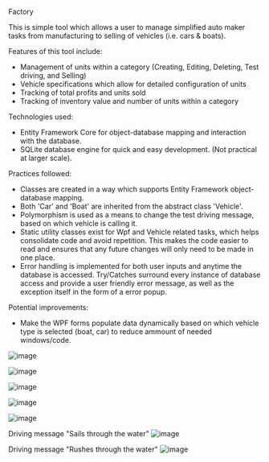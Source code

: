 Factory

This is simple tool which allows a user to manage simplified auto maker tasks from manufacturing to selling of vehicles (i.e. cars & boats).

Features of this tool include:
- Management of units within a category (Creating, Editing, Deleting, Test driving, and Selling)
- Vehicle specifications which allow for detailed configuration of units
- Tracking of total profits and units sold
- Tracking of inventory value and number of units within a category

Technologies used:
- Entity Framework Core for object-database mapping and interaction with the database.
- SQLite database engine for quick and easy development. (Not practical at larger scale).

Practices followed:
- Classes are created in a way which supports Entity Framework object-database mapping.
- Both 'Car' and 'Boat' are inherited from the abstract class 'Vehicle'.
- Polymorphism is used as a means to change the test driving message, based on which vehicle is calling it.
- Static utility classes exist for Wpf and Vehicle related tasks, which helps consolidate code and avoid repetition.
  This makes the code easier to read and ensures that any future changes will only need to be made in one place.
- Error handling is implemented for both user inputs and anytime the database is accessed.
  Try/Catches surround every instance of database access and provide a user friendly error message, 
  as well as the exception itself in the form of a error popup.

Potential improvements:
- Make the WPF forms populate data dynamically based on which vehicle type is selected (boat, car) to reduce ammount of needed windows/code.




![image](https://user-images.githubusercontent.com/36053371/177199041-0f6e1f4b-b687-4cf6-9f87-aabce145b6c3.png)

![image](https://user-images.githubusercontent.com/36053371/177199080-7ad90278-39d1-4d1e-bd36-677a7207d300.png)

![image](https://user-images.githubusercontent.com/36053371/177199202-5f6181e6-070e-44ef-a9b0-a0d04e89741d.png)

![image](https://user-images.githubusercontent.com/36053371/177199329-3ea8ac2b-4f63-44bf-90b3-35cfb6d48399.png)

![image](https://user-images.githubusercontent.com/36053371/177199391-22bfc7a8-03e4-461b-b383-38e92fbb67b6.png)

Driving message "Sails through the water"
![image](https://user-images.githubusercontent.com/36053371/177199448-cf3243e2-9643-43f5-b74c-54ed71b6f044.png)

Driving message "Rushes through the water"
![image](https://user-images.githubusercontent.com/36053371/177199468-8c29c434-d683-41e9-bd6f-1ba7162f610a.png)














